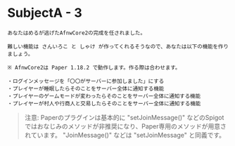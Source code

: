 # SubjectA - 3

``` 
あなたはめるが逃げたAfnwCore2の完成を任されました。

難しい機能は さんいろこ と しゃけ が作ってくれるそうなので、あなたは以下の機能を作りましょう。

※ AfnwCore2は Paper 1.18.2 で動作します。作る際は合わせます。

・ログインメッセージを「〇〇がサーバーに参加しました」にする
・プレイヤーが睡眠したらそのことをサーバー全体に通知する機能
・プレイヤーのゲームモードが変わったらそのことをサーバー全体に通知する機能
・プレイヤーが村人や行商人と交易したらそのことをサーバー全体に通知する機能
```

> 注意:
> Paperのプラグインは基本的に "setJoinMessage()" などのSpigotではおなじみのメソッドが非推奨になり、Paper専用のメソッドが用意されています。
> "JoinMessage()" などは "setJoinMessage" と同義です。
